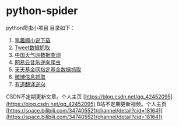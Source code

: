 # python-spider
python爬虫小项目
目录如下：
1. [笔趣阁小说下载](https://github.com/monkey-hjy/python-spider/tree/main/biqu)
2. [Tweet数据抓取](https://github.com/monkey-hjy/python-spider/tree/main/tweet)
3. [中国天气网数据查询](https://github.com/monkey-hjy/python-spider/tree/main/weather)
4. [网易云音乐逆向爬虫](https://github.com/monkey-hjy/python-spider/tree/main/music163)
5. [天天基金网指定基金数据抓取](https://github.com/monkey-hjy/python-spider/tree/main/jijin)
6. [微博信息抓取](https://github.com/monkey-hjy/python-spider/tree/main/weibo)
7. [有道翻译逆向](https://github.com/monkey-hjy/python-spider/tree/main/youdao)


CSDN不定期更新文章。个人主页 [https://blog.csdn.net/qq_42452095](https://blog.csdn.net/qq_42452095)
B站不定期更新视频。个人主页 [https://space.bilibili.com/347405521/channel/detail?cid=181641](https://space.bilibili.com/347405521/channel/detail?cid=181641)
